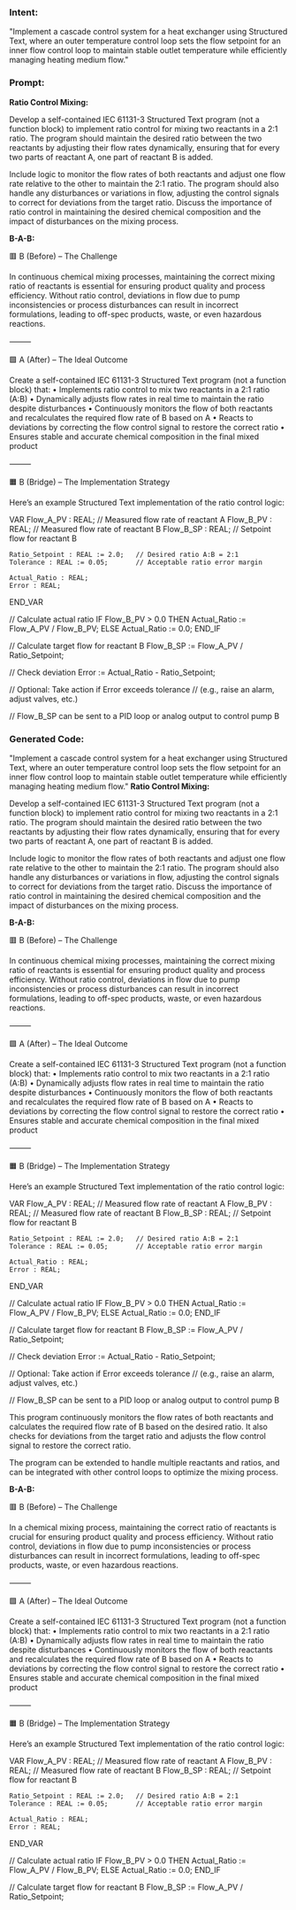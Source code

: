 ### Intent:
"Implement a cascade control system for a heat exchanger using Structured Text, where an outer temperature control loop sets the flow setpoint for an inner flow control loop to maintain stable outlet temperature while efficiently managing heating medium flow."

### Prompt:
**Ratio Control Mixing:**

Develop a self-contained IEC 61131-3 Structured Text program (not a function block) to implement ratio control for mixing two reactants in a 2:1 ratio. The program should maintain the desired ratio between the two reactants by adjusting their flow rates dynamically, ensuring that for every two parts of reactant A, one part of reactant B is added.

Include logic to monitor the flow rates of both reactants and adjust one flow rate relative to the other to maintain the 2:1 ratio. The program should also handle any disturbances or variations in flow, adjusting the control signals to correct for deviations from the target ratio. Discuss the importance of ratio control in maintaining the desired chemical composition and the impact of disturbances on the mixing process.

**B-A-B:**

🟥 B (Before) – The Challenge

In continuous chemical mixing processes, maintaining the correct mixing ratio of reactants is essential for ensuring product quality and process efficiency. Without ratio control, deviations in flow due to pump inconsistencies or process disturbances can result in incorrect formulations, leading to off-spec products, waste, or even hazardous reactions.

⸻

🟩 A (After) – The Ideal Outcome

Create a self-contained IEC 61131-3 Structured Text program (not a function block) that:
	•	Implements ratio control to mix two reactants in a 2:1 ratio (A:B)
	•	Dynamically adjusts flow rates in real time to maintain the ratio despite disturbances
	•	Continuously monitors the flow of both reactants and recalculates the required flow rate of B based on A
	•	Reacts to deviations by correcting the flow control signal to restore the correct ratio
	•	Ensures stable and accurate chemical composition in the final mixed product

⸻

🟧 B (Bridge) – The Implementation Strategy

Here’s an example Structured Text implementation of the ratio control logic:

VAR
    Flow_A_PV : REAL;               // Measured flow rate of reactant A
    Flow_B_PV : REAL;               // Measured flow rate of reactant B
    Flow_B_SP : REAL;               // Setpoint flow for reactant B

    Ratio_Setpoint : REAL := 2.0;   // Desired ratio A:B = 2:1
    Tolerance : REAL := 0.05;       // Acceptable ratio error margin

    Actual_Ratio : REAL;
    Error : REAL;
END_VAR

// Calculate actual ratio
IF Flow_B_PV > 0.0 THEN
    Actual_Ratio := Flow_A_PV / Flow_B_PV;
ELSE
    Actual_Ratio := 0.0;
END_IF

// Calculate target flow for reactant B
Flow_B_SP := Flow_A_PV / Ratio_Setpoint;

// Check deviation
Error := Actual_Ratio - Ratio_Setpoint;

// Optional: Take action if Error exceeds tolerance
// (e.g., raise an alarm, adjust valves, etc.)

// Flow_B_SP can be sent to a PID loop or analog output to control pump B

### Generated Code:
"Implement a cascade control system for a heat exchanger using Structured Text, where an outer temperature control loop sets the flow setpoint for an inner flow control loop to maintain stable outlet temperature while efficiently managing heating medium flow."
**Ratio Control Mixing:**

Develop a self-contained IEC 61131-3 Structured Text program (not a function block) to implement ratio control for mixing two reactants in a 2:1 ratio. The program should maintain the desired ratio between the two reactants by adjusting their flow rates dynamically, ensuring that for every two parts of reactant A, one part of reactant B is added.

Include logic to monitor the flow rates of both reactants and adjust one flow rate relative to the other to maintain the 2:1 ratio. The program should also handle any disturbances or variations in flow, adjusting the control signals to correct for deviations from the target ratio. Discuss the importance of ratio control in maintaining the desired chemical composition and the impact of disturbances on the mixing process.

**B-A-B:**

🟥 B (Before) – The Challenge

In continuous chemical mixing processes, maintaining the correct mixing ratio of reactants is essential for ensuring product quality and process efficiency. Without ratio control, deviations in flow due to pump inconsistencies or process disturbances can result in incorrect formulations, leading to off-spec products, waste, or even hazardous reactions.

⸻

🟩 A (After) – The Ideal Outcome

Create a self-contained IEC 61131-3 Structured Text program (not a function block) that:
	•	Implements ratio control to mix two reactants in a 2:1 ratio (A:B)
	•	Dynamically adjusts flow rates in real time to maintain the ratio despite disturbances
	•	Continuously monitors the flow of both reactants and recalculates the required flow rate of B based on A
	•	Reacts to deviations by correcting the flow control signal to restore the correct ratio
	•	Ensures stable and accurate chemical composition in the final mixed product

⸻

🟧 B (Bridge) – The Implementation Strategy

Here’s an example Structured Text implementation of the ratio control logic:

VAR
    Flow_A_PV : REAL;               // Measured flow rate of reactant A
    Flow_B_PV : REAL;               // Measured flow rate of reactant B
    Flow_B_SP : REAL;               // Setpoint flow for reactant B

    Ratio_Setpoint : REAL := 2.0;   // Desired ratio A:B = 2:1
    Tolerance : REAL := 0.05;       // Acceptable ratio error margin

    Actual_Ratio : REAL;
    Error : REAL;
END_VAR

// Calculate actual ratio
IF Flow_B_PV > 0.0 THEN
    Actual_Ratio := Flow_A_PV / Flow_B_PV;
ELSE
    Actual_Ratio := 0.0;
END_IF

// Calculate target flow for reactant B
Flow_B_SP := Flow_A_PV / Ratio_Setpoint;

// Check deviation
Error := Actual_Ratio - Ratio_Setpoint;

// Optional: Take action if Error exceeds tolerance
// (e.g., raise an alarm, adjust valves, etc.)

// Flow_B_SP can be sent to a PID loop or analog output to control pump B

This program continuously monitors the flow rates of both reactants and calculates the required flow rate of B based on the desired ratio. It also checks for deviations from the target ratio and adjusts the flow control signal to restore the correct ratio.

The program can be extended to handle multiple reactants and ratios, and can be integrated with other control loops to optimize the mixing process.

**B-A-B:**

🟥 B (Before) – The Challenge

In a chemical mixing process, maintaining the correct ratio of reactants is crucial for ensuring product quality and process efficiency. Without ratio control, deviations in flow due to pump inconsistencies or process disturbances can result in incorrect formulations, leading to off-spec products, waste, or even hazardous reactions.

⸻

🟩 A (After) – The Ideal Outcome

Create a self-contained IEC 61131-3 Structured Text program (not a function block) that:
	•	Implements ratio control to mix two reactants in a 2:1 ratio (A:B)
	•	Dynamically adjusts flow rates in real time to maintain the ratio despite disturbances
	•	Continuously monitors the flow of both reactants and recalculates the required flow rate of B based on A
	•	Reacts to deviations by correcting the flow control signal to restore the correct ratio
	•	Ensures stable and accurate chemical composition in the final mixed product

⸻

🟧 B (Bridge) – The Implementation Strategy

Here’s an example Structured Text implementation of the ratio control logic:

VAR
    Flow_A_PV : REAL;               // Measured flow rate of reactant A
    Flow_B_PV : REAL;               // Measured flow rate of reactant B
    Flow_B_SP : REAL;               // Setpoint flow for reactant B

    Ratio_Setpoint : REAL := 2.0;   // Desired ratio A:B = 2:1
    Tolerance : REAL := 0.05;       // Acceptable ratio error margin

    Actual_Ratio : REAL;
    Error : REAL;
END_VAR

// Calculate actual ratio
IF Flow_B_PV > 0.0 THEN
    Actual_Ratio := Flow_A_PV / Flow_B_PV;
ELSE
    Actual_Ratio := 0.0;
END_IF

// Calculate target flow for reactant B
Flow_B_SP := Flow_A_PV / Ratio_Setpoint;
